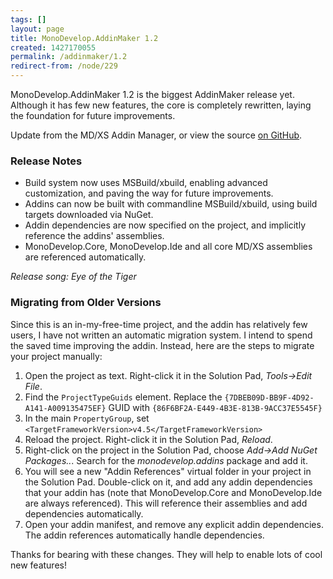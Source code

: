 ```yaml
---
tags: []
layout: page
title: MonoDevelop.AddinMaker 1.2
created: 1427170055
permalink: /addinmaker/1.2
redirect-from: /node/229
---
```

MonoDevelop.AddinMaker 1.2 is the biggest AddinMaker release yet. Although it has few new features, the core is completely rewritten, laying the foundation for future improvements.

Update from the MD/XS Addin Manager, or view the source [on GitHub](https://github.com/mhutch/MonoDevelop.AddinMaker).

### Release Notes

* Build system now uses MSBuild/xbuild, enabling advanced customization, and paving the way for future improvements.
* Addins can now be built with commandline MSBuild/xbuild, using build targets downloaded via NuGet.
* Addin dependencies are now specified on the project, and implicitly reference the addins' assemblies.
* MonoDevelop.Core, MonoDevelop.Ide and all core MD/XS assemblies are referenced automatically.

_Release song: Eye of the Tiger_

### Migrating from Older Versions

Since this is an in-my-free-time project, and the addin has relatively few users, I have not written an automatic migration system. I intend to spend the saved time improving the addin. Instead, here are the steps to migrate your project manually:

1. Open the project as text. Right-click it in the Solution Pad, _Tools->Edit File_.
2. Find the `ProjectTypeGuids` element. Replace the `{7DBEB09D-BB9F-4D92-A141-A009135475EF}` GUID with `{86F6BF2A-E449-4B3E-813B-9ACC37E5545F}`
3. In the main `PropertyGroup`, set `<TargetFrameworkVersion>v4.5</TargetFrameworkVersion>`
4. Reload the project. Right-click it in the Solution Pad, _Reload_.
5. Right-click on the project in the Solution Pad, choose _Add->Add NuGet Packages.._. Search for the _monodevelop.addins_ package and add it.
6. You will see a new "Addin References" virtual folder in your project in the Solution Pad. Double-click on it, and add any addin dependencies that your addin has (note that MonoDevelop.Core and MonoDevelop.Ide are always referenced). This will reference their assemblies and add dependencies automatically.
7. Open your addin manifest, and remove any explicit addin dependencies. The addin references automatically handle dependencies.

Thanks for bearing with these changes. They will help to enable lots of cool new features!